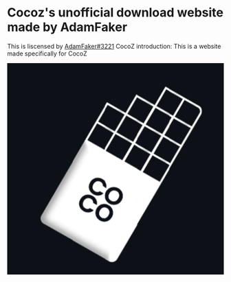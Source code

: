 # Cocoz's unofficial download website made by AdamFaker
This is liscensed by [AdamFaker#3221](https://discord.com/channels/@me/)
CocoZ introduction: This is a website made specifically for CocoZ



![](Cocoz.png)
